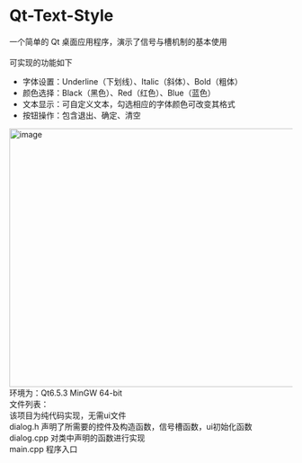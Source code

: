 # Qt-Text-Style
  一个简单的 Qt 桌面应用程序，演示了信号与槽机制的基本使用<br><br>
  可实现的功能如下 
- 字体设置：Underline（下划线）、Italic（斜体）、Bold（粗体）
- 颜色选择：Black（黑色）、Red（红色）、Blue（蓝色）
- 文本显示：可自定义文本，勾选相应的字体颜色可改变其格式
- 按钮操作：包含退出、确定、清空
<img width="534" height="460" alt="image" src="https://github.com/user-attachments/assets/5318ed14-4fa6-4546-9e50-ad9d7cb1d455" />
<br>环境为：Qt6.5.3 MinGW 64-bit<br>
文件列表：<br>
该项目为纯代码实现，无需ui文件<br>
dialog.h 声明了所需要的控件及构造函数，信号槽函数，ui初始化函数<br>
dialog.cpp 对类中声明的函数进行实现<br>
main.cpp 程序入口<br>
